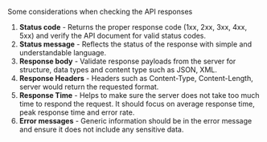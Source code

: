 Some considerations when checking the API responses

1) **Status code** - Returns the proper response code (1xx, 2xx, 3xx, 4xx, 5xx) and verify the API document for valid status codes.
2) **Status message** - Reflects the status of the response with simple and understandable language.
3) **Response body** - Validate response payloads from the server for structure, data types and content type such as JSON, XML.
4) **Response Headers** - Headers such as Content-Type, Content-Length, server would return the requested format.
6) **Response Time** - Helps to make sure the server does not take too much time to respond the request. It should focus on average response time, peak response time and error rate.
7) **Error messages** - Generic information should be in the error message and ensure it does not include any sensitive data.
